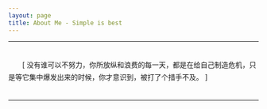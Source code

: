 ```yaml
---
layout: page
title: About Me - Simple is best
---
```


---
<p style="line-height: 1.8em;text-indent:2em; padding:20px 0px; margin:0px;">
[ 没有谁可以不努力，你所放纵和浪费的每一天，都是在给自己制造危机，只是等它集中爆发出来的时候，你才意识到，被打了个措手不及。 ]
</p>

---
